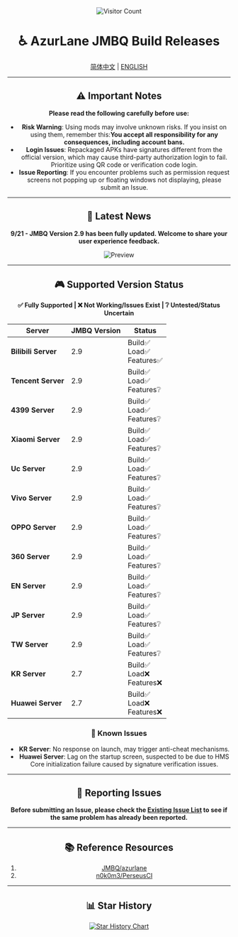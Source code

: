 <div align="center">
    <img src="https://count.getloli.com/@azurlanejmbq?name=azurlanejmbq&theme=moebooru&padding=7&offset=0&align=top&scale=1&pixelated=1&darkmode=auto" alt="Visitor Count" />

# ♿ AzurLane JMBQ Build Releases

[简体中文](README.md) | [ENGLISH](README_en.md)

---

## ⚠️ Important Notes

**Please read the following carefully before use:**

- **Risk Warning**: Using mods may involve unknown risks. If you insist on using them, remember this:**You accept all responsibility for any consequences, including account bans.**
- **Login Issues**: Repackaged APKs have signatures different from the official version, which may cause third-party authorization login to fail. Prioritize using QR code or verification code login.
- **Issue Reporting**: If you encounter problems such as permission request screens not popping up or floating windows not displaying, please submit an Issue.

---

## 🎉 Latest News

**9/21 - JMBQ Version 2.9 has been fully updated. Welcome to share your user experience feedback.**

<img alt="Preview" src="https://pic1.imgdb.cn/item/68cf6c76c5157e1a8820fff4.png" />

---

## 🎮 Supported Version Status

**✅ Fully Supported | ❌ Not Working/Issues Exist | ❔ Untested/Status Uncertain**

| Server               | JMBQ Version | Status                          |
|----------------------|--------------|---------------------------------|
| **Bilibili Server**  | 2.9          | Build✅ <br>Load✅ <br>Features✅ |
| **Tencent Server** | 2.9       | Build✅ <br>Load✅ <br>Features❔ |
| **4399 Server**      | 2.9          | Build✅ <br>Load✅ <br>Features❔ |
| **Xiaomi Server**    | 2.9          | Build✅ <br>Load✅ <br>Features❔ |
| **Uc Server**     | 2.9          | Build✅ <br>Load✅ <br>Features❔ |
| **Vivo Server**      | 2.9          | Build✅ <br>Load✅ <br>Features❔ |
| **OPPO Server**      | 2.9          | Build✅ <br>Load✅ <br>Features❔ |
| **360 Server**      | 2.9          | Build✅ <br>Load✅ <br>Features❔ |
| **EN Server**        | 2.9          | Build✅ <br>Load✅ <br>Features❔ |
| **JP Server**        | 2.9          | Build✅ <br>Load✅ <br>Features❔ |
| **TW Server**        | 2.9          | Build✅ <br>Load✅ <br>Features❔ |
| **KR Server**        | 2.7          | Build✅ <br>Load❌ <br>Features❌ |
| **Huawei Server**    | 2.7          | Build✅ <br>Load❌ <br>Features❌ |

### 🚧 Known Issues

- **KR Server**: No response on launch, may trigger anti-cheat mechanisms.
- **Huawei Server**: Lag on the startup screen, suspected to be due to HMS Core initialization failure caused by signature verification issues.

---

## 🐛 Reporting Issues

**Before submitting an Issue, please check the [Existing Issue List](https://github.com/JMBQ/azurlane/issues) to see if the same problem has already been reported.**

---

## 📚 Reference Resources

1. [JMBQ/azurlane](https://github.com/JMBQ/azurlane)  
2. [n0k0m3/PerseusCI](https://github.com/n0k0m3/PerseusCI)

---

## 📊 Star History

[![Star History Chart](https://starchart.cc/XiYueHura/Azurlane-Build.svg?variant=adaptive)](https://starchart.cc/XiYueHura/Azurlane-Build)

</div>
